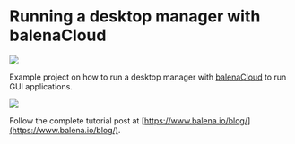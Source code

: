 # Running a desktop manager with balenaCloud

![](https://raw.githubusercontent.com/balena-io-playground/x11-window-manager/master/img/header.png)

Example project on how to run a desktop manager with [balenaCloud](https://balena.io) to run GUI applications.

![](https://raw.githubusercontent.com/balena-io-playground/x11-window-manager/master/img/dm.jpg)

Follow the complete tutorial post at [https://www.balena.io/blog/](https://www.balena.io/blog/).